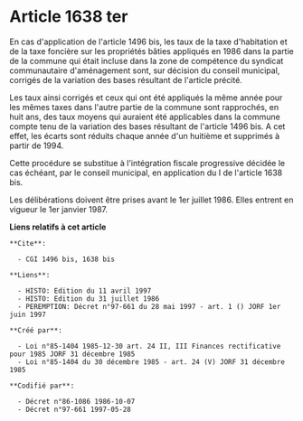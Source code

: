 # Article 1638 ter

En cas d'application de l'article 1496 bis, les taux de la taxe d'habitation et de la taxe foncière sur les propriétés bâties
appliqués en 1986 dans la partie de la commune qui était incluse dans la zone de compétence du syndicat communautaire
d'aménagement sont, sur décision du conseil municipal, corrigés de la variation des bases résultant de l'article précité.

Les taux ainsi corrigés et ceux qui ont été appliqués la même année pour les mêmes taxes  dans l'autre partie de la commune
sont rapprochés, en huit ans, des taux moyens qui auraient été applicables dans la commune compte tenu de la variation des
bases résultant de l'article 1496 bis. A cet effet, les écarts sont réduits chaque année d'un huitième et supprimés à partir
de 1994.

Cette procédure se substitue à l'intégration fiscale progressive décidée le cas échéant, par le conseil municipal, en
application du I de l'article 1638 bis.

Les délibérations doivent être prises avant le 1er juillet 1986. Elles entrent en vigueur le 1er janvier 1987.

**Liens relatifs à cet article**

	**Cite**:

	  - CGI 1496 bis, 1638 bis

	**Liens**:

	  - HISTO: Edition du 11 avril 1997
	  - HISTO: Edition du 31 juillet 1986
	  - PEREMPTION: Décret n°97-661 du 28 mai 1997 - art. 1 () JORF 1er juin 1997

	**Créé par**:

	  - Loi n°85-1404 1985-12-30 art. 24 II, III Finances rectificative pour 1985 JORF 31 décembre 1985
	  - Loi n°85-1404 du 30 décembre 1985 - art. 24 (V) JORF 31 décembre 1985

	**Codifié par**:

	  - Décret n°86-1086 1986-10-07
	  - Décret n°97-661 1997-05-28
